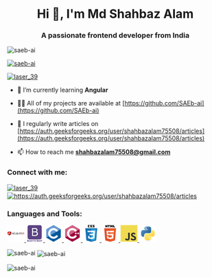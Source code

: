 <h1 align="center">Hi 👋, I'm Md Shahbaz Alam</h1>
<h3 align="center">A passionate frontend developer from India</h3>

<p align="left"> <img src="https://komarev.com/ghpvc/?username=saeb-ai&label=Profile%20views&color=0e75b6&style=flat" alt="saeb-ai" /> </p>

<p align="left"> <a href="https://github.com/ryo-ma/github-profile-trophy"><img src="https://github-profile-trophy.vercel.app/?username=saeb-ai" alt="saeb-ai" /></a> </p>

<p align="left"> <a href="https://twitter.com/laser_39" target="blank"><img src="https://img.shields.io/twitter/follow/laser_39?logo=twitter&style=for-the-badge" alt="laser_39" /></a> </p>

- 🌱 I’m currently learning **Angular**

- 👨‍💻 All of my projects are available at [https://github.com/SAEb-ai](https://github.com/SAEb-ai)

- 📝 I regularly write articles on [https://auth.geeksforgeeks.org/user/shahbazalam75508/articles](https://auth.geeksforgeeks.org/user/shahbazalam75508/articles)

- 📫 How to reach me **shahbazalam75508@gmail.com**

<h3 align="left">Connect with me:</h3>
<p align="left">
<a href="https://twitter.com/laser_39" target="blank"><img align="center" src="https://cdn.jsdelivr.net/npm/simple-icons@3.0.1/icons/twitter.svg" alt="laser_39" height="30" width="40" /></a>
<a href="https://auth.geeksforgeeks.org/user/https://auth.geeksforgeeks.org/user/shahbazalam75508/articles" target="blank"><img align="center" src="https://cdn.jsdelivr.net/npm/simple-icons@3.0.1/icons/geeksforgeeks.svg" alt="https://auth.geeksforgeeks.org/user/shahbazalam75508/articles" height="30" width="40" /></a>
</p>

<h3 align="left">Languages and Tools:</h3>
<p align="left"> <a href="https://angular.io" target="_blank"> <img src="https://raw.githubusercontent.com/devicons/devicon/master/icons/angularjs/angularjs-original-wordmark.svg" alt="angularjs" width="40" height="40"/> </a> <a href="https://getbootstrap.com" target="_blank"> <img src="https://raw.githubusercontent.com/devicons/devicon/master/icons/bootstrap/bootstrap-plain-wordmark.svg" alt="bootstrap" width="40" height="40"/> </a> <a href="https://www.cprogramming.com/" target="_blank"> <img src="https://raw.githubusercontent.com/devicons/devicon/master/icons/c/c-original.svg" alt="c" width="40" height="40"/> </a> <a href="https://www.w3schools.com/cpp/" target="_blank"> <img src="https://raw.githubusercontent.com/devicons/devicon/master/icons/cplusplus/cplusplus-original.svg" alt="cplusplus" width="40" height="40"/> </a> <a href="https://www.w3schools.com/css/" target="_blank"> <img src="https://raw.githubusercontent.com/devicons/devicon/master/icons/css3/css3-original-wordmark.svg" alt="css3" width="40" height="40"/> </a> <a href="https://www.w3.org/html/" target="_blank"> <img src="https://raw.githubusercontent.com/devicons/devicon/master/icons/html5/html5-original-wordmark.svg" alt="html5" width="40" height="40"/> </a> <a href="https://developer.mozilla.org/en-US/docs/Web/JavaScript" target="_blank"> <img src="https://raw.githubusercontent.com/devicons/devicon/master/icons/javascript/javascript-original.svg" alt="javascript" width="40" height="40"/> </a> <a href="https://www.python.org" target="_blank"> <img src="https://raw.githubusercontent.com/devicons/devicon/master/icons/python/python-original.svg" alt="python" width="40" height="40"/> </a> </p>

<p><img align="left" src="https://github-readme-stats.vercel.app/api/top-langs?username=saeb-ai&show_icons=true&locale=en&layout=compact" alt="saeb-ai" /></p>

<p>&nbsp;<img align="center" src="https://github-readme-stats.vercel.app/api?username=saeb-ai&show_icons=true&locale=en" alt="saeb-ai" /></p>

<p><img align="center" src="https://github-readme-streak-stats.herokuapp.com/?user=saeb-ai&" alt="saeb-ai" /></p>
